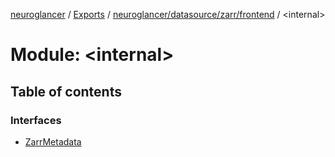 [neuroglancer](../README.md) / [Exports](../modules.md) / [neuroglancer/datasource/zarr/frontend](neuroglancer_datasource_zarr_frontend.md) / <internal\>

# Module: <internal\>

## Table of contents

### Interfaces

- [ZarrMetadata](../interfaces/neuroglancer_datasource_zarr_frontend._internal_.ZarrMetadata.md)
